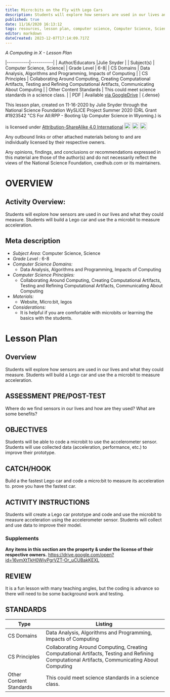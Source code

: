 ```yaml
---
title: Micro:bits on the Fly with Lego Cars
description: Students will explore how sensors are used in our lives and what they could measure. Students will build a Lego car and use the a microbit to measure acceleration.
published: true
date: 11/16/2020 16:13:12
tags: resources, lesson plan, computer science, Computer Science, Science 
editor: markdown
dateCreated: 2023-12-07T17:14:09.717Z
---
```

*A Computing in X - Lesson Plan*

|-----------|-----------|
| Author/Educators |Julie Snyder |
| Subject(s) | Computer Science, Science|
| Grade Level | 6-8|
| CS Domains | Data Analysis, Algorithms and Programming, Impacts of Computing |
| CS Principles | Collaborating Around Computing, Creating Computational Artifacts, Testing and Refining Computational Artifacts, Communicating About Computing |
| Other Content Standards | This could meet science standards in a science class. | 
| PDF | Available [via GoogleDrive](https://drive.google.com/open?id=1Sm9dvDicfy7ZgsfQFQR9EXyWQQPyPaRe) |
{.dense}






This lesson plan, created on 11-16-2020 by Julie Snyder through the National Science Foundation WySLICE Project Summer 2020 (DRL Grant #1923542 "CS For All:RPP - Booting Up Computer Science in Wyoming.) is  <p xmlns:cc="http://creativecommons.org/ns#" >  is licensed under <a href="http://creativecommons.org/licenses/by-sa/4.0/?ref=chooser-v1" target="_blank" rel="license noopener noreferrer" style="display:inline-block;">Attribution-ShareAlike 4.0 International<img style="height:22px!important;margin-left:3px;vertical-align:text-bottom;" src="https://mirrors.creativecommons.org/presskit/icons/cc.svg?ref=chooser-v1"><img style="height:22px!important;margin-left:3px;vertical-align:text-bottom;" src="https://mirrors.creativecommons.org/presskit/icons/by.svg?ref=chooser-v1"><img style="height:22px!important;margin-left:3px;vertical-align:text-bottom;" src="https://mirrors.creativecommons.org/presskit/icons/sa.svg?ref=chooser-v1"></a></p>


Any outbound links or other attached materials belong to and are individually licensed by their respective owners. 


Any opinions, findings, and conclusions or recommendations expressed in this material are those of the author(s) and do not necessarily reflect the views of the National Science Foundation, cxedhub.com or its maintainers.


# OVERVIEW
## Activity Overview:  
Students will explore how sensors are used in our lives and what they could measure. Students will build a Lego car and use the a microbit to measure acceleration.
## Meta description
+ *Subject Area:* Computer Science, Science 
+ *Grade Level :* 6-8 
+ *Computer Science Domains:*
   + Data Analysis, Algorithms and Programming, Impacts of Computing
+ *Computer Science Principles:*
   + Collaborating Around Computing, Creating Computational Artifacts, Testing and Refining Computational Artifacts, Communicating About Computing
+ *Materials:* 
   + Website, Micro:bit, legos
+ *Considerations:*
   + It is helpful if you are comfortable with microbits or learning the basics with the students.


# Lesson Plan
## Overview
Students will explore how sensors are used in our lives and what they could measure. Students will build a Lego car and use the a microbit to measure acceleration.
## ASSESSMENT PRE/POST-TEST
Where do we find sensors in our lives and how are they used? What are some benefits?
## OBJECTIVES
Students will be able to code a microbit to use the accelerometer sensor.
Students will use collected data (acceleration, performance,  etc.) to improve their prototype.


## CATCH/HOOK
Build a the fastest Lego car and code a micro:bit to measure its acceleration to. prove you have the fastest car.


## ACTIVITY INSTRUCTIONS
Students will create a Lego car prototype and code and use the microbit to measure acceleration using the accelerometer sensor. Students will collect and use data to improve their model.


### Supplements
**Any items in this section are the property & under the license of their respective owners.**
https://drive.google.com/open?id=16vmXtTkH0WiyPgrVZT-Or_uCUBakKEXL




## REVIEW
It is a fun lesson with many teaching angles, but the coding is advance so there will need to be some background work and testing.
## STANDARDS        
| Type | Listing | 
|-----------|-----------|
| CS Domains  | Data Analysis, Algorithms and Programming, Impacts of Computing|
| CS Principles   | Collaborating Around Computing, Creating Computational Artifacts, Testing and Refining Computational Artifacts, Communicating About Computing|
| Other Content Standards | This could meet science standards in a science class.  |